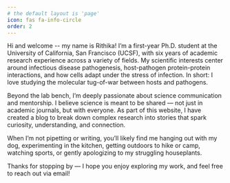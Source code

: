 ```yaml
---
# the default layout is 'page'
icon: fas fa-info-circle
order: 2
---
```


Hi and welcome -- my name is Rithika! I’m a first-year Ph.D. student at the University of California, San Francisco (UCSF), with six years of academic research experience across a variety of fields. My scientific interests center around infectious disease pathogenesis, host-pathogen protein-protein interactions, and how cells adapt under the stress of infection. In short: I love studying the molecular tug-of-war between hosts and pathogens.

Beyond the lab bench, I’m deeply passionate about science communication and mentorship. I believe science is meant to be shared — not just in academic journals, but with everyone. As part of this website, I have created a blog to break down complex research into stories that spark curiosity, understanding, and connection.

When I’m not pipetting or writing, you’ll likely find me hanging out with my dog, experimenting in the kitchen, getting outdoors to hike or camp, watching sports, or gently apologizing to my struggling houseplants.

Thanks for stopping by — I hope you enjoy exploring my work, and feel free to reach out via email!
